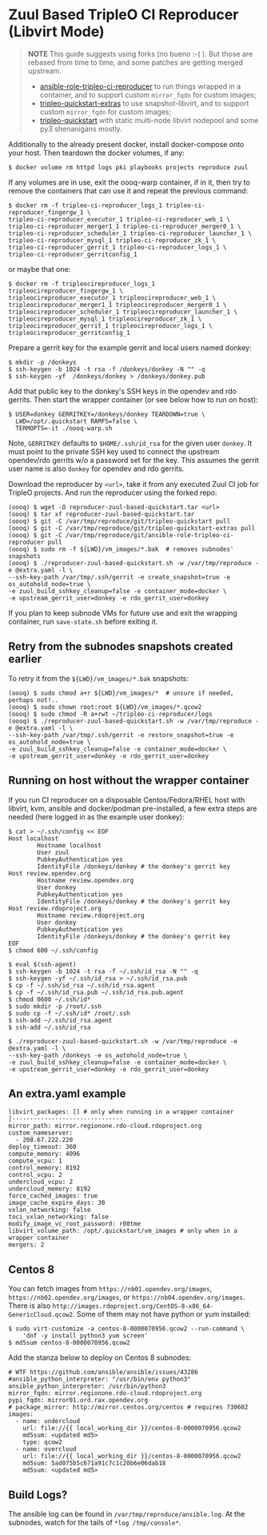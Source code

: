 # Zuul Based TripleO CI Reproducer (Libvirt Mode)

> **NOTE** This guide suggests using forks (no bueno :-( ).
> But those are rebased from time to time, and some patches are getting merged upstream.
> * [ansible-role-tripleo-ci-reproducer](https://github.com/bogdando/ansible-role-tripleo-ci-reproducer/tree/in_container)
>   to run things wrapped in a container, and to support custom `mirror_fqdn` for custom images;
> * [tripleo-quickstart-extras](https://github.com/bogdando/tripleo-quickstart-extras/tree/dev)
    to use snapshot-libvirt, and to support custom `mirror_fqdn` for custom images;
> * [tripleo-quickstart](https://github.com/bogdando/tripleo-quickstart/tree/dev)
    with static multi-node libvirt nodepool and some py3 shenanigans mostly.

Additionally to the already present docker, install docker-compose onto your
host. Then teardown the docker volumes, if any:

```
$ docker volume rm httpd logs pki playbooks projects reproduce zuul
```

If any volumes are in use, exit the oooq-warp container, if in it, then try to
remove the containers that can use it and repeat the previous command:
```
$ docker rm -f tripleo-ci-reproducer_logs_1 tripleo-ci-reproducer_fingergw_1 \
tripleo-ci-reproducer_executor_1 tripleo-ci-reproducer_web_1 \
tripleo-ci-reproducer_merger1_1 tripleo-ci-reproducer_merger0_1 \
tripleo-ci-reproducer_scheduler_1 tripleo-ci-reproducer_launcher_1 \
tripleo-ci-reproducer_mysql_1 tripleo-ci-reproducer_zk_1 \
tripleo-ci-reproducer_gerrit_1 tripleo-ci-reproducer_logs_1 \
tripleo-ci-reproducer_gerritconfig_1
```
or maybe that one:
```
$ docker rm -f tripleocireproducer_logs_1 tripleocireproducer_fingergw_1 \
tripleocireproducer_executor_1 tripleocireproducer_web_1 \
tripleocireproducer_merger1_1 tripleocireproducer_merger0_1 \
tripleocireproducer_scheduler_1 tripleocireproducer_launcher_1 \
tripleocireproducer_mysql_1 tripleocireproducer_zk_1 \
tripleocireproducer_gerrit_1 tripleocireproducer_logs_1 \
tripleocireproducer_gerritconfig_1
```

Prepare a gerrit key for the example gerrit and local users named donkey:
```
$ mkdir -p /donkeys
$ ssh-keygen -b 1024 -t rsa -f /donkeys/donkey -N "" -q
$ ssh-keygen -yf  /donkeys/donkey > /donkeys/donkey.pub
```
Add that public key to the donkey's SSH keys in the opendev and rdo gerrits.
Then start the wrapper container (or see below how to run on host):
```
$ USER=donkey GERRITKEY=/donkeys/donkey TEARDOWN=true \
  LWD=/opt/.quickstart RAMFS=false \
  TERMOPTS=-it ./oooq-warp.sh
```
Note, `GERRITKEY` defaults to `$HOME/.ssh/id_rsa` for the given user `donkey`.
It must point to the private SSH key used to connect the upstream opendev/rdo
gerrits w/o a password set for the key. This assumes the gerrit user name is
also `donkey` for opendev and rdo gerrits.

Download the reproducer by `<url>`, take it from any executed Zuul CI job for
TripleO projects. And run the reproducer using the forked repo:

```
(oooq) $ wget -O reproducer-zuul-based-quickstart.tar <url>
(oooq) $ tar xf reproducer-zuul-based-quickstart.tar
(oooq) $ git -C /var/tmp/reproduce/git/tripleo-quickstart pull
(oooq) $ git -C /var/tmp/reproduce/git/tripleo-quickstart-extras pull
(oooq) $ git -C /var/tmp/reproduce/git/ansible-role-tripleo-ci-reproducer pull
(oooq) $ sudo rm -f ${LWD}/vm_images/*.bak  # removes subnodes' snapshots
(oooq) $ ./reproducer-zuul-based-quickstart.sh -w /var/tmp/reproduce -e @extra.yaml -l \
--ssh-key-path /var/tmp/.ssh/gerrit -e create_snapshot=true -e os_autohold_node=true \
-e zuul_build_sshkey_cleanup=false -e container_mode=docker \
-e upstream_gerrit_user=donkey -e rdo_gerrit_user=donkey
```
If you plan to keep subnode VMs for future use and exit the wrapping container,
run ``save-state.sh`` before exiting it.

## Retry from the subnodes snapshots created earlier
To retry it from the `${LWD}/vm_images/*.bak` snapshots:
```
(oooq) $ sudo chmod a+r ${LWD}/vm_images/*  # unsure if needed, perhaps not!..
(oooq) $ sudo chown root:root ${LWD}/vm_images/*.qcow2
(oooq) $ sudo chmod -R a+rwt ~/tripleo-ci-reproducer/logs
(oooq) $ ./reproducer-zuul-based-quickstart.sh -w /var/tmp/reproduce -e @extra.yaml -l \
--ssh-key-path /var/tmp/.ssh/gerrit -e restore_snapshot=true -e os_autohold_node=true \
-e zuul_build_sshkey_cleanup=false -e container_mode=docker \
-e upstream_gerrit_user=donkey -e rdo_gerrit_user=donkey
```

## Running on host without the wrapper container

If you run CI reproducer on a disposable Centos/Fedora/RHEL host with libvirt,
kvm, ansible and docker/podman pre-installed, a few extra steps are needed (here
logged in as the example user donkey):
```
$ cat > ~/.ssh/config << EOF
Host localhost
        Hostname localhost
        User zuul
        PubkeyAuthentication yes
        IdentityFile /donkeys/donkey # the donkey's gerrit key
Host review.opendev.org
        Hostname review.opendev.org
        User donkey
        PubkeyAuthentication yes
        IdentityFile /donkeys/donkey # the donkey's gerrit key
Host review.rdoproject.org
        Hostname review.rdoproject.org
        User donkey
        PubkeyAuthentication yes
        IdentityFile /donkeys/donkey # the donkey's gerrit key
EOF
$ chmod 600 ~/.ssh/config

$ eval $(ssh-agent)
$ ssh-keygen -b 1024 -t rsa -f ~/.ssh/id_rsa -N "" -q
$ ssh-keygen -yf ~/.ssh/id_rsa > ~/.ssh/id_rsa.pub
$ cp -f ~/.ssh/id_rsa ~/.ssh/id_rsa.agent
$ cp -f ~/.ssh/id_rsa.pub ~/.ssh/id_rsa.pub.agent
$ chmod 0600 ~/.ssh/id*
$ sudo mkdir -p /root/.ssh
$ sudo cp -f ~/.ssh/id* /root/.ssh
$ ssh-add ~/.ssh/id_rsa.agent
$ ssh-add ~/.ssh/id_rsa

$ ./reproducer-zuul-based-quickstart.sh -w /var/tmp/reproduce -e @extra.yaml -l \
--ssh-key-path /donkeys -e os_autohold_node=true \
-e zuul_build_sshkey_cleanup=false -e container_mode=docker \
-e upstream_gerrit_user=donkey -e rdo_gerrit_user=donkey
```

## An extra.yaml example
```
libvirt_packages: [] # only when running in a wrapper container                                                                                                                                   │·······························
mirror_path: mirror.regionone.rdo-cloud.rdoproject.org
custom_nameserver:
  - 208.67.222.220
deploy_timeout: 360
compute_memory: 4096
compute_vcpu: 1
control_memory: 8192
control_vcpu: 2
undercloud_vcpu: 2
undercloud_memory: 8192
force_cached_images: true
image_cache_expire_days: 30
vxlan_networking: false
toci_vxlan_networking: false
modify_image_vc_root_password: r00tme
libvirt_volume_path: /opt/.quickstart/vm_images # only when in a wrapper container
mergers: 2
```
## Centos 8

You can fetch images from `https://nb01.opendev.org/images`,
`https://nb02.opendev.org/images`, or `https://nb04.opendev.org/images`.
There is also `http://images.rdoproject.org/CentOS-8-x86_64-GenericCloud.qcow2`.
Some of them may not have python or yum installed:
```
$ sudo virt-customize -a centos-8-0000070956.qcow2 --run-command \
    'dnf -y install python3 yum screen'
$ md5sum centos-8-0000070956.qcow2
```

Add the stanza below to deploy on Centos 8 subnodes:
```
# WTF https://github.com/ansible/ansible/issues/43286
#ansible_python_interpreter: "/usr/bin/env python3"
ansible_python_interpreter: /usr/bin/python3
mirror_fqdn: mirror.regionone.rdo-cloud.rdoproject.org
pypi_fqdn: mirror01.ord.rax.opendev.org
# package_mirror: http://mirror.centos.org/centos # requires 730602
images:
  - name: undercloud
    url: file://{{ local_working_dir }}/centos-8-0000070956.qcow2
    md5sum: <updated md5>
    type: qcow2
  - name: overcloud
    url: file://{{ local_working_dir }}/centos-8-0000070956.qcow2
    md5sum: 5ad075b5c671a91c7c1c20b6e06dab18
    md5sum: <updated md5>
```

## Build Logs?
The ansible log can be found in `/var/tmp/reproduce/ansible.log`.
At the subnodes, watch for the tails of
`*log /tmp/console*`.
